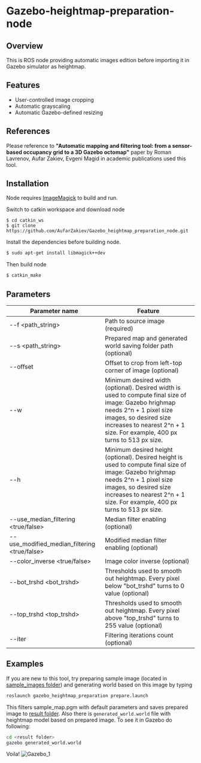 # Gazebo-heightmap-preparation-node

## Overview

This is ROS node providing automatic images edition before importing it in Gazebo simulator as heightmap. 

## Features

- User-controlled image cropping
- Automatic grayscaling
- Automatic Gazebo-defined resizing

## References

Please reference to **"Automatic mapping and filtering tool: from a sensor-based occupancy grid to a 3D Gazebo octomap"** paper by Roman Lavrenov, Aufar Zakiev, Evgeni Magid in academic publications used this tool.

## Installation

Node requires [ImageMagick](https://www.imagemagick.org/script/index.php) to build and run.

Switch to catkin workspace and download node

```
$ cd catkin_ws
$ git clone https://github.com/AufarZakiev/Gazebo_heightmap_preparation_node.git
```

Install the dependencies before building node.

```sh
$ sudo apt-get install libmagick++dev
```

Then build node

```sh
$ catkin_make
```

## Parameters

| Parameter name | Feature |
| ------ | ------ |
| --f <path_string> | Path to source image (required) |
| --s <path_string> | Prepared map and generated world saving folder path (optional) |
| --offset <x> <y> | Offset to crop from left-top corner of image (optional) |
| --w <width> | Minimum desired width (optional). Desired width is used to compute final size of image: Gazebo hrighmap needs 2^n + 1 pixel size images, so desired size increases to nearest 2^n + 1 size. For example, 400 px turns to 513 px size. |
| --h <height> | Minimum desired height (optional). Desired height is used to compute final size of image: Gazebo hrighmap needs 2^n + 1 pixel size images, so desired size increases to nearest 2^n + 1 size. For example, 400 px turns to 513 px size. |
| --use_median_filtering <true/false> | Median filter enabling (optional) |
| --use_modified_median_filtering <true/false> | Modified median filter enabling (optional) |
| --color_inverse <true/false> | Image color inverse (optional) |
| --bot_trshd <bot_trshd> | Thresholds used to smooth out heightmap. Every pixel below "bot_trshd" turns to 0 value (optional) |
| --top_trshd <top_trshd> | Thresholds used to smooth out heightmap. Every pixel above "top_trshd" turns to 255 value (optional) |
| --iter <iterations> | Filtering iterations count (optional) |

## Examples

If you are new to this tool, try preparing sample image (located in [sample_images folder](https://github.com/AufarZakiev/Gazebo_heightmap_preparation_node/tree/master/launch/sample_images)) and generating world based on this image by typing
```sh
roslaunch gazebo_heightmap_preparation prepare.launch
```
This filters sample_map.pgm with default parameters and saves prepared image to [result folder](https://github.com/AufarZakiev/Gazebo_heightmap_preparation_node/tree/master/launch/sample_images/result). Also there is `generated_world.world` file with heightmap model based on prepared image. To see it in Gazebo do following:
```sh 
cd <result folder>
gazebo generated_world.world 
```
Voila!
![Gazebo_1](https://user-images.githubusercontent.com/5558521/32720122-a1b1bfb8-c873-11e7-8f25-6d6216ffa5e8.png)
